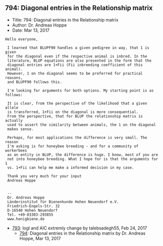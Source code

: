 ## 794: Diagonal entries in the Relationship matrix

- Title: 794: Diagonal entries in the Relationship matrix
- Author: Dr. Andreas Hoppe
- Date: Mar 13, 2017
```
Hello everyone,

 I learned that BLUPF90 handles a given pedigree in way, that 1 is given 
 for the diagonal even if the respective animal is inbred. In the 
 literature, BLUP equations are also presented in the form that the 
 diagonal entries are 1+Fii (Fii inbreeding coefficient of this animal). 
 However, 1 on the diagonal seems to be preferred for practical reasons, 
 and BLUPF90 follows this.

 I'm looking for arguments for both options. My starting point is as follows:

 It is clear, from the perspective of the likelihood that a given allele 
 is transferred, 1+Fii on the diagonal is more consequential.
 From the perspective, that for BLUP the relationship matrix is actually 
 used to assert the similarity between animals, the 1 on the diagonal 
 makes sense.

 Perhaps, for most applications the difference is very small. The reason 
 I'm asking is for honeybee breeding - and for a community of workerbees 
 as an entity in BLUP, the difference is huge. I know, most of you are 
 not into honeybee breeding. What I hope for is that the arguments for 1 
 vs. 1+Fii can help me make a informed decision in my case.

 Thank you very much for your input
 Andreas Hoppe


 -- 
 Dr. Andreas Hoppe
 Länderinstitut für Bienenkunde Hohen Neuendorf e.V.
 Friedrich-Engels-Str. 32
 D-16540 Hohen Neuendorf
 Tel. +49-03303-293855
 www.honigbiene.de
```

- [793](0793.md): logl and AIC extremly change by talebsadegh55, Feb 24, 2017
    - [794](0794.md): Diagonal entries in the Relationship matrix by Dr. Andreas Hoppe, Mar 13, 2017
